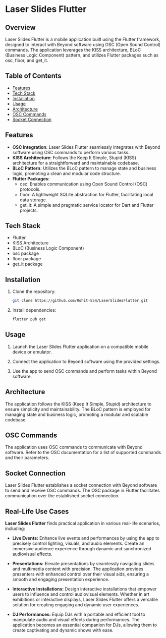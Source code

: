 # Laser Slides Flutter

## Overview

Laser Slides Flutter is a mobile application built using the Flutter framework, designed to interact with Beyond software using OSC (Open Sound Control) commands. The application leverages the KISS architecture, BLoC (Business Logic Component) pattern, and utilizes Flutter packages such as osc, floor, and get_it.

## Table of Contents

- [Features](#features)
- [Tech Stack](#tech-stack)
- [Installation](#installation)
- [Usage](#usage)
- [Architecture](#architecture)
- [OSC Commands](#osc-commands)
- [Socket Connection](#socket-connection)

## Features

- **OSC Integration:** Laser Slides Flutter seamlessly integrates with Beyond software using OSC commands to perform various tasks.
- **KISS Architecture:** Follows the Keep It Simple, Stupid (KISS) architecture for a straightforward and maintainable codebase.
- **BLoC Pattern:** Utilizes the BLoC pattern to manage state and business logic, promoting a clean and modular code structure.
- **Flutter Packages:**
  - osc: Enables communication using Open Sound Control (OSC) protocols.
  - floor: A lightweight SQLite abstraction for Flutter, facilitating local data storage.
  - get_it: A simple and pragmatic service locator for Dart and Flutter projects.

## Tech Stack

- Flutter
- KISS Architecture
- BLoC (Business Logic Component)
- osc package
- floor package
- get_it package

## Installation

1. Clone the repository:

   ```bash
   git clone https://github.com/Rohit-554/LaserSlidesFlutter.git
   ```

2. Install dependencies:

   ```bash
   flutter pub get
   ```

## Usage

1. Launch the Laser Slides Flutter application on a compatible mobile device or emulator.

2. Connect the application to Beyond software using the provided settings.

3. Use the app to send OSC commands and perform tasks within Beyond software.

## Architecture

The application follows the KISS (Keep It Simple, Stupid) architecture to ensure simplicity and maintainability. The BLoC pattern is employed for managing state and business logic, promoting a modular and scalable codebase.

## OSC Commands

The application uses OSC commands to communicate with Beyond software. Refer to the OSC documentation for a list of supported commands and their parameters.

## Socket Connection

Laser Slides Flutter establishes a socket connection with Beyond software to send and receive OSC commands. The OSC package in Flutter facilitates communication over the established socket connection.

## Real-Life Use Cases

**Laser Slides Flutter** finds practical application in various real-life scenarios, including:

- **Live Events:** Enhance live events and performances by using the app to precisely control lighting, visuals, and audio elements. Create an immersive audience experience through dynamic and synchronized audiovisual effects.

- **Presentations:** Elevate presentations by seamlessly navigating slides and multimedia content with precision. The application provides presenters with enhanced control over their visual aids, ensuring a smooth and engaging presentation experience.

- **Interactive Installations:** Design interactive installations that empower users to influence and control audiovisual elements. Whether in art exhibitions or interactive displays, Laser Slides Flutter offers a versatile solution for creating engaging and dynamic user experiences.

- **DJ Performances:** Equip DJs with a portable and efficient tool to manipulate audio and visual effects during performances. The application becomes an essential companion for DJs, allowing them to create captivating and dynamic shows with ease.
